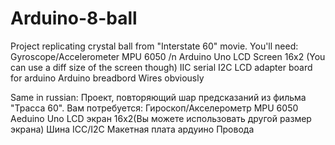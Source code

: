 # Arduino-8-ball
Project replicating crystal ball from "Interstate 60" movie.
You'll need:
  Gyroscope/Accelerometer MPU 6050 /n
  Arduino Uno
  LCD Screen 16x2 (You can use a diff size of the screen though)
  IIC serial I2C LCD adapter board for arduino
  Arduino breadbord
  Wires obviously

Same in russian:
Проект, повторяющий шар предсказаний из фильма "Трасса 60".
Вам потребуется:
  Гироскоп/Акселерометр MPU 6050
  Aeduino Uno
  LCD экран 16х2(Вы можете использовать другой размер экрана)
  Шина ICC/I2C 
  Макетная плата ардуино
  Провода
